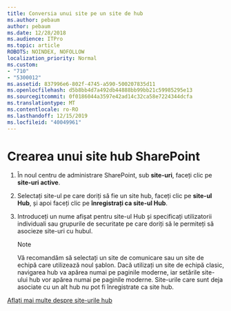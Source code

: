 ```yaml
---
title: Conversia unui site pe un site de hub
ms.author: pebaum
author: pebaum
ms.date: 12/28/2018
ms.audience: ITPro
ms.topic: article
ROBOTS: NOINDEX, NOFOLLOW
localization_priority: Normal
ms.custom:
- "710"
- "5300012"
ms.assetid: 837996e6-802f-4745-a590-500207835d11
ms.openlocfilehash: d5b8bb4d7a492db44888bb99bb21c59985295e13
ms.sourcegitcommit: 0f0186044a3597e42ad14c32ca58e7224344dcfa
ms.translationtype: MT
ms.contentlocale: ro-RO
ms.lasthandoff: 12/15/2019
ms.locfileid: "40049961"
---
```

# <a name="create-a-sharepoint-hub-site"></a>Crearea unui site hub SharePoint

1. În noul centru de administrare SharePoint, sub **site-uri**, faceți clic pe **site-uri active**.

2. Selectați site-ul pe care doriți să fie un site hub, faceți clic pe **site-ul Hub**, și apoi faceți clic pe **înregistrați ca site-ul Hub**.

3. Introduceți un nume afișat pentru site-ul Hub și specificați utilizatorii individuali sau grupurile de securitate pe care doriți să le permiteți să asocieze site-uri cu hubul.

    > [!NOTE]
    >  Vă recomandăm să selectați un site de comunicare sau un site de echipă care utilizează noul șablon. Dacă utilizați un site de echipă clasic, navigarea hub va apărea numai pe paginile moderne, iar setările site-ului hub vor apărea numai pe paginile moderne. Site-urile care sunt deja asociate cu un alt hub nu pot fi înregistrate ca site hub.
  
[Aflați mai multe despre site-urile hub](https://go.microsoft.com/fwlink/?linkid=869149)
  